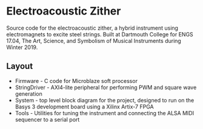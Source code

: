 # Electroacoustic Zither

Source code for the electroacoustic zither, a hybrid instrument using
electromagnets to excite steel strings. Built at Dartmouth College for
ENGS 17.04, The Art, Science, and Symbolism of Musical Instruments during
Winter 2019.

## Layout
* Firmware - C code for Microblaze soft processor
* StringDriver - AXI4-lite peripheral for performing PWM and square wave
  generation
* System - top level block diagram for the project, designed to run on the
  Basys 3 development board using a Xilinx Artix-7 FPGA
* Tools - Utilities for tuning the instrument and connecting the ALSA MIDI 
  sequencer to a serial port